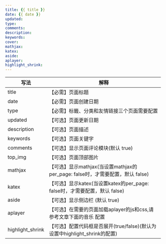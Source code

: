 ```yaml
---
title: {{ title }}
date: {{ date }}
updated:
type:
comments:
description:
keywords:
cover:
mathjax:
katex:
aside:
aplayer:
highlight_shrink:
---
```


| 写法             | 解释                                                                          |
| ---------------- | ----------------------------------------------------------------------------- |
| title            | 【必需】页面标题                                                              |
| date             | 【必需】页面创建日期                                                          |
| type             | 【必需】标籤、分类和友情链接三个页面需要配置                                  |
| updated          | 【可选】页面更新日期                                                          |
| description      | 【可选】页面描述                                                              |
| keywords         | 【可选】页面关键字                                                            |
| comments         | 【可选】显示页面评论模块(默认 true)                                           |
| top_img          | 【可选】页面顶部图片                                                          |
| mathjax          | 【可选】显示mathjax(当设置mathjax的per_page: false时，才需要配置，默认 false) |
| katex            | 【可选】显示katex(当设置katex的per_page: false时，才需要配置，默认 false)     |
| aside            | 【可选】显示侧边栏 (默认 true)                                                |
| aplayer          | 【可选】在需要的页面加载aplayer的js和css,请参考文章下面的音乐 配置            |
| highlight_shrink | 【可选】配置代码框是否展开(true/false)(默认为设置中highlight_shrink的配置)    |